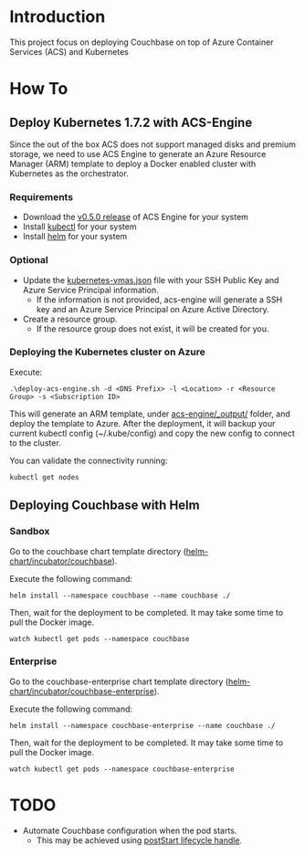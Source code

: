 # Introduction 
This project focus on deploying Couchbase on top of Azure Container Services (ACS) and Kubernetes

# How To
## Deploy Kubernetes 1.7.2 with ACS-Engine

Since the out of the box ACS does not support managed disks and premium storage, we need to use ACS Engine to generate an Azure Resource Manager (ARM) template to deploy a Docker enabled cluster with Kubernetes as the orchestrator.

### Requirements
- Download the [v0.5.0 release](https://github.com/Azure/acs-engine/releases/tag/v0.5.0) of ACS Engine for your system
- Install [kubectl](https://kubernetes.io/docs/tasks/tools/install-kubectl/) for your system
- Install [helm](https://github.com/kubernetes/helm/blob/master/docs/install.md) for your system

### Optional
- Update the [kubernetes-vmas.json](acs-engine/kubernetes-vmas.json) file with your SSH Public Key and Azure Service Principal information.
    - If the information is not provided, acs-engine will generate a SSH key and an Azure Service Principal on Azure Active Directory.
- Create a resource group.
    - If the resource group does not exist, it will be created for you.

### Deploying the Kubernetes cluster on Azure

Execute:
```
.\deploy-acs-engine.sh -d <DNS Prefix> -l <Location> -r <Resource Group> -s <Subscription ID>
```

This will generate an ARM template, under [acs-engine/_output/](acs-engine/_output/) folder, and deploy the template to Azure.
After the deployment, it will backup your current kubectl config (~/.kube/config) and copy the new config to connect to the cluster.

You can validate the connectivity running:

```
kubectl get nodes
```

## Deploying Couchbase with Helm

### Sandbox

Go to the couchbase chart template directory ([helm-chart/incubator/couchbase](helm-chart/incubator/couchbase)).

Execute the following command:

```
helm install --namespace couchbase --name couchbase ./
```

Then, wait for the deployment to be completed. It may take some time to pull the Docker image.

```
watch kubectl get pods --namespace couchbase
```

### Enterprise

Go to the couchbase-enterprise chart template directory ([helm-chart/incubator/couchbase-enterprise](helm-chart/incubator/couchbase-enterprise)).

Execute the following command:

```
helm install --namespace couchbase-enterprise --name couchbase ./
```

Then, wait for the deployment to be completed. It may take some time to pull the Docker image.

```
watch kubectl get pods --namespace couchbase-enterprise
```

# TODO
- Automate Couchbase configuration when the pod starts.
    -   This may be achieved using [postStart lifecycle handle](https://kubernetes.io/docs/tasks/configure-pod-container/attach-handler-lifecycle-event/).
